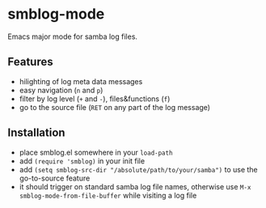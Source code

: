 # smblog-mode

Emacs major mode for samba log files.

## Features

- hilighting of log meta data messages
- easy navigation (`n` and `p`)
- filter by log level (`+` and `-`), files&functions (`f`)
- go to the source file (`RET` on any part of the log message)

## Installation

- place smblog.el somewhere in your `load-path`
- add `(require 'smblog)` in your init file
- add `(setq smblog-src-dir "/absolute/path/to/your/samba")`
  to use the go-to-source feature
- it should trigger on standard samba log file names,
  otherwise use `M-x smblog-mode-from-file-buffer` while visiting a log file
